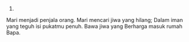1.
Mari menjadi penjala orang.
Mari mencari jiwa yang hilang;
Dalam iman yang teguh isi pukatmu penuh.
Bawa jiwa yang Berharga masuk rumah Bapa.